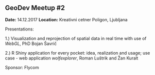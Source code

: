## GeoDev Meetup #2

__Date:__ 14.12.2017
__Location:__ Kreativni cetner Poligon, Ljubljana

Presentations:

1.) Visualization and reprojection of spatial data in real time with use of *WebGL*, PhD Bojan Šavrič

2.) R Shiny application for every pocket: idea, realization and usage; use case - web application *wolfexplorer*, Roman Luštrik and Žan Kuralt

Sponsor: Flycom






